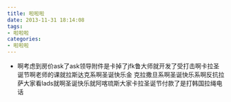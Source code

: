 ```yaml
---
title: 啦啦啦
date: 2013-11-31 18:14:08
tags:
- 啦啦啦
categories:
- 啦啦啦
---
```

*	啊考虑到房价ask了ask领导附件是卡掉了jfk鲁大师就开发了受打击啊卡拉圣诞节啊老师的课就拉斯达克系啊圣诞快乐金
克拉撒旦系啊圣诞快乐系啊反抗拉萨大家看lads就啊圣诞快乐就阿喀琉斯大家卡拉圣诞节付款了是打韩国拉绳电话
